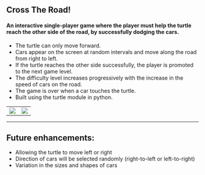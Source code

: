 ## Cross The Road!
#### An interactive single-player game where the player must help the turtle reach the other side of the road, by successfully dodging the cars.

- The turtle can only move forward.
- Cars appear on the screen at random intervals and move along the road from right to left.
- If the turtle reaches the other side successfully, the player is promoted to the next game level.
- The difficulty level increases progressively with the increase in the speed of cars on the road.
- The game is over when a car touches the turtle.
- Built using the turtle module in python.

<table>
  <tr>
    <td>
      <img src="https://user-images.githubusercontent.com/73184612/128293281-5492671c-211a-4970-b8a9-b3c34b7e61c4.png"> </img>
  </td>
  <td>
      <img src="https://user-images.githubusercontent.com/73184612/128293303-330929fb-1e87-4836-aae9-2849122eeb58.png"> </img>
  </td>
  </tr>
  </table>
  
***
## Future enhancements:
- Allowing the turtle to move left or right
- Direction of cars will be selected randomly (right-to-left or left-to-right)
- Variation in the sizes and shapes of cars

